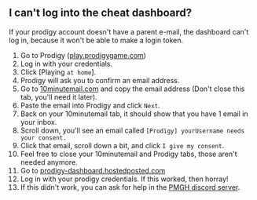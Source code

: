 ## I can't log into the cheat dashboard?

If your prodigy account doesn't have a parent e-mail, the dashboard can't log in, because it won't be able to make a login token.

1. Go to Prodigy ([play.prodigygame.com](https://play.prodigygame.com/))
2. Log in with your credentials.
3. Click \[Playing `at home`\].
4. Prodigy will ask you to confirm an email address.
5. Go to [10minutemail.com](https://10minutemail.com/) and copy the email address (Don't close this tab, you'll need it later).
6. Paste the email into Prodigy and click `Next`.
7. Back on your 10minutemail tab, it should show that you have 1 email in your inbox.
8. Scroll down, you'll see an email called `[Prodigy] yourUsername needs your consent.`
9. Click that email, scroll down a bit, and click `I give my consent`.
10. Feel free to close your 10minutemail and Prodigy tabs, those aren't needed anymore.
11. Go to [prodigy-dashboard.hostedposted.com](https://prodigy-dashboard.hostedposted.com/)
12. Log in with your prodigy credentials. If this worked, then horray!
13. If this didn't work, you can ask for help in the [PMGH discord server](https://discord.gg/S7qCXRnNre).
